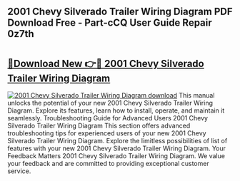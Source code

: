 ## 2001 Chevy Silverado Trailer Wiring Diagram PDF Download Free - Part-cCQ User Guide Repair 0z7th

# <h2><a href="http://dfl12k.blite.top/?on=2001+Chevy+Silverado+Trailer+Wiring+Diagram">🔗Download New 👉🔴 2001 Chevy Silverado Trailer Wiring Diagram</a></h2>

[![2001 Chevy Silverado Trailer Wiring Diagram download](https://i.imgur.com/lujVjoI.png)](http://dfl12k.blite.top/?on=2001+Chevy+Silverado+Trailer+Wiring+Diagram)
This manual unlocks the potential of your new 2001 Chevy Silverado Trailer Wiring Diagram. Explore its features, learn how to install, operate, and maintain it seamlessly. Troubleshooting Guide for Advanced Users 2001 Chevy Silverado Trailer Wiring Diagram This section offers advanced troubleshooting tips for experienced users of your new 2001 Chevy Silverado Trailer Wiring Diagram. Explore the limitless possibilities of list of features with your new 2001 Chevy Silverado Trailer Wiring Diagram. Your Feedback Matters 2001 Chevy Silverado Trailer Wiring Diagram. We value your feedback and are committed to providing exceptional customer service.
